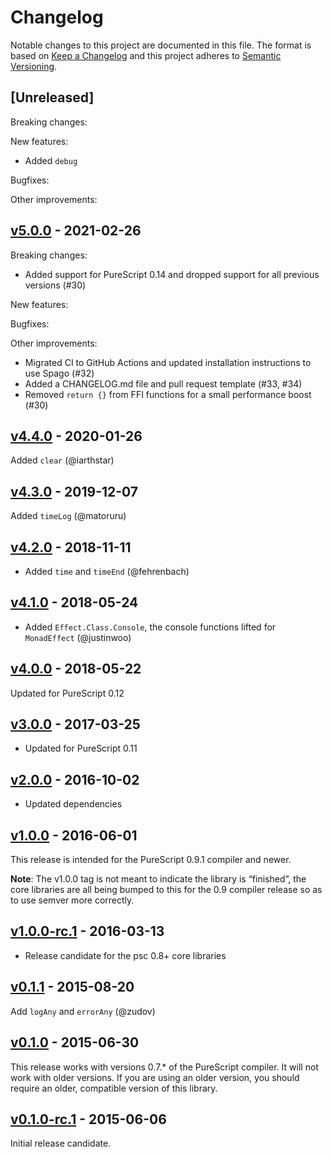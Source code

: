 # Changelog

Notable changes to this project are documented in this file. The format is based on [Keep a Changelog](https://keepachangelog.com/en/1.0.0/) and this project adheres to [Semantic Versioning](https://semver.org/spec/v2.0.0.html).

## [Unreleased]

Breaking changes:

New features:

- Added `debug`

Bugfixes:

Other improvements:

## [v5.0.0](https://github.com/purescript/purescript-console/releases/tag/v5.0.0) - 2021-02-26

Breaking changes:
  - Added support for PureScript 0.14 and dropped support for all previous versions (#30)

New features:

Bugfixes:

Other improvements:
  - Migrated CI to GitHub Actions and updated installation instructions to use Spago (#32)
  - Added a CHANGELOG.md file and pull request template (#33, #34)
  - Removed `return {}` from FFI functions for a small performance boost (#30)

## [v4.4.0](https://github.com/purescript/purescript-console/releases/tag/v4.4.0) - 2020-01-26

Added `clear` (@iarthstar)

## [v4.3.0](https://github.com/purescript/purescript-console/releases/tag/v4.3.0) - 2019-12-07

Added `timeLog` (@matoruru)

## [v4.2.0](https://github.com/purescript/purescript-console/releases/tag/v4.2.0) - 2018-11-11

- Added `time` and `timeEnd` (@fehrenbach)

## [v4.1.0](https://github.com/purescript/purescript-console/releases/tag/v4.1.0) - 2018-05-24

- Added `Effect.Class.Console`, the console functions lifted for `MonadEffect` (@justinwoo)

## [v4.0.0](https://github.com/purescript/purescript-console/releases/tag/v4.0.0) - 2018-05-22

Updated for PureScript 0.12

## [v3.0.0](https://github.com/purescript/purescript-console/releases/tag/v3.0.0) - 2017-03-25

- Updated for PureScript 0.11

## [v2.0.0](https://github.com/purescript/purescript-console/releases/tag/v2.0.0) - 2016-10-02

- Updated dependencies

## [v1.0.0](https://github.com/purescript/purescript-console/releases/tag/v1.0.0) - 2016-06-01

This release is intended for the PureScript 0.9.1 compiler and newer.

**Note**: The v1.0.0 tag is not meant to indicate the library is “finished”, the core libraries are all being bumped to this for the 0.9 compiler release so as to use semver more correctly.

## [v1.0.0-rc.1](https://github.com/purescript/purescript-console/releases/tag/v1.0.0-rc.1) - 2016-03-13

- Release candidate for the psc 0.8+ core libraries

## [v0.1.1](https://github.com/purescript/purescript-console/releases/tag/v0.1.1) - 2015-08-20

Add `logAny` and `errorAny` (@zudov)

## [v0.1.0](https://github.com/purescript/purescript-console/releases/tag/v0.1.0) - 2015-06-30

This release works with versions 0.7.\* of the PureScript compiler. It will not work with older versions. If you are using an older version, you should require an older, compatible version of this library.

## [v0.1.0-rc.1](https://github.com/purescript/purescript-console/releases/tag/v0.1.0-rc.1) - 2015-06-06

Initial release candidate.

